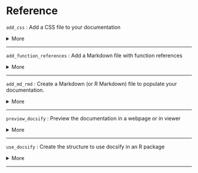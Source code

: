 # Reference


`add_css` : Add a CSS file to your documentation
 <details>
 <summary> More </summary> 
 
 **Usage:** 
 ``` 
add_css(name = NULL)

 ``` 
 
 **Arguments:** 
* `name`: Name to give to the CSS file you want to create. If `NULL`, the file will be named `custom.css`
 


 </details> 
 
--- 
 
`add_function_references` : Add a Markdown file with function references
 <details>
 <summary> More </summary> 
 
 **Usage:** 
 ``` 
add_function_references(include_internal = TRUE)

 ``` 
 
 **Arguments:** 
* `include_internal`: Boolean indicating if you want to include the documentation of internal (i.e non-exported functions). Default is TRUE. See Details.
 


 </details> 
 
--- 
 
`add_md_rmd` : Create a Markdown (or R Markdown) file to populate your documentation.
 <details>
 <summary> More </summary> 
 
 **Usage:** 
 ``` 
add_md(name)

add_rmd(name)

 ``` 
 
 **Arguments:** 
* `name`: Name of the .md (or .Rmd) file to create. If the file already exists, it will return an error.
 


 **Examples:** 
 ```
# Create a new .md in "/docs"
add_md("test")

# Will output an error because "test.md" already exists
add_md("test")
```
 </details> 
 
--- 
 
`preview_docsify` : Preview the documentation in a webpage or in viewer
 <details>
 <summary> More </summary> 
 
 **Usage:** 
 ``` 
preview_docsify()

 ``` 
 
 </details> 
 
--- 
 
`use_docsify` : Create the structure to use docsify in an R package
 <details>
 <summary> More </summary> 
 
 **Usage:** 
 ``` 
use_docsify(open = TRUE, add_reference = TRUE, include_internal = TRUE)

 ``` 
 
 **Arguments:** 
* `open`: Boolean indicating whether to open the HTML and Markdown files created. Default is TRUE.
 
* `add_reference`: Boolean indicating whether to add a Markdown file containing function references, i.e the list of functions (and their title and arguments) exported by the package. Default is TRUE.
 
* `include_internal`: Boolean indicating if you want to include the documentation of internal (i.e non-exported functions). This requires `add_reference` to be TRUE. Default is TRUE. See Details.
 


 </details> 
 
--- 
 
